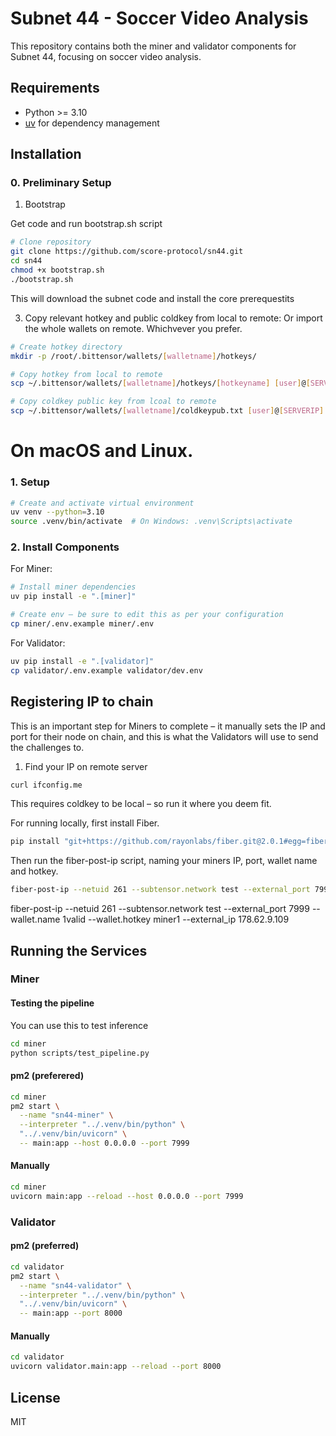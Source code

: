 # Subnet 44 - Soccer Video Analysis

This repository contains both the miner and validator components for Subnet 44, focusing on soccer video analysis.

## Requirements

- Python >= 3.10
- [uv](https://github.com/astral-sh/uv) for dependency management

## Installation

### 0. Preliminary Setup

1. Bootstrap

Get code and run bootstrap.sh script

```bash
# Clone repository
git clone https://github.com/score-protocol/sn44.git
cd sn44
chmod +x bootstrap.sh
./bootstrap.sh
```

This will download the subnet code and install the core prerequestits

3. Copy relevant hotkey and public coldkey from local to remote:
   Or import the whole wallets on remote. Whichvever you prefer.

```bash
# Create hotkey directory
mkdir -p /root/.bittensor/wallets/[walletname]/hotkeys/

# Copy hotkey from local to remote
scp ~/.bittensor/wallets/[walletname]/hotkeys/[hotkeyname] [user]@[SERVERIP]:/root/.bittensor/wallets/[walletname]/hotkeys/[hotkeyname]

# Copy coldkey public key from lcoal to remote
scp ~/.bittensor/wallets/[walletname]/coldkeypub.txt [user]@[SERVERIP]:/root/.bittensor/wallets/[walletname]/coldkeypub.txt


```

# On macOS and Linux.

### 1. Setup

```bash
# Create and activate virtual environment
uv venv --python=3.10
source .venv/bin/activate  # On Windows: .venv\Scripts\activate
```

### 2. Install Components

For Miner:

```bash
# Install miner dependencies
uv pip install -e ".[miner]"

# Create env – be sure to edit this as per your configuration
cp miner/.env.example miner/.env
```

For Validator:

```bash
uv pip install -e ".[validator]"
cp validator/.env.example validator/dev.env
```

## Registering IP to chain

This is an important step for Miners to complete – it manually sets the IP and port for their node on chain, and this is what the Validators will use to send the challenges to.

1. Find your IP on remote server

```bash
curl ifconfig.me
```

This requires coldkey to be local – so run it where you deem fit.

For running locally, first install Fiber.

```bash
pip install "git+https://github.com/rayonlabs/fiber.git@2.0.1#egg=fiber[full]"
```

Then run the fiber-post-ip script, naming your miners IP, port, wallet name and hotkey.

```bash
fiber-post-ip --netuid 261 --subtensor.network test --external_port 7999 --wallet.name default --wallet.hotkey default --external_ip [YOUR-IP]
```

fiber-post-ip --netuid 261 --subtensor.network test --external_port 7999 --wallet.name 1valid --wallet.hotkey miner1 --external_ip 178.62.9.109

## Running the Services

### Miner

#### Testing the pipeline

You can use this to test inference

```bash
cd miner
python scripts/test_pipeline.py
```

#### pm2 (preferered)

```bash
cd miner
pm2 start \
  --name "sn44-miner" \
  --interpreter "../.venv/bin/python" \
  "../.venv/bin/uvicorn" \
  -- main:app --host 0.0.0.0 --port 7999
```

#### Manually

```bash
cd miner
uvicorn main:app --reload --host 0.0.0.0 --port 7999
```

### Validator

#### pm2 (preferred)

```bash
cd validator
pm2 start \
  --name "sn44-validator" \
  --interpreter "../.venv/bin/python" \
  "../.venv/bin/uvicorn" \
  -- main:app --port 8000

```

#### Manually

```bash
cd validator
uvicorn validator.main:app --reload --port 8000
```

## License

MIT
